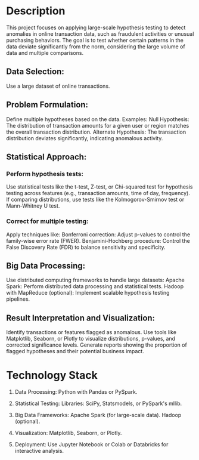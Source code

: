 # Description
This project focuses on applying large-scale hypothesis testing to detect anomalies in online transaction data, such as fraudulent activities or unusual purchasing behaviors. The goal is to test whether certain patterns in the data deviate significantly from the norm, considering the large volume of data and multiple comparisons.

## Data Selection:
Use a large dataset of online transactions.

## Problem Formulation:
Define multiple hypotheses based on the data. Examples:
Null Hypothesis: The distribution of transaction amounts for a given user or region matches the overall transaction distribution.
Alternate Hypothesis: The transaction distribution deviates significantly, indicating anomalous activity.

## Statistical Approach:
### Perform hypothesis tests:
Use statistical tests like the t-test, Z-test, or Chi-squared test for hypothesis testing across features (e.g., transaction amounts, time of day, frequency).
If comparing distributions, use tests like the Kolmogorov-Smirnov test or Mann-Whitney U test.

### Correct for multiple testing:
Apply techniques like:
Bonferroni correction: Adjust p-values to control the family-wise error rate (FWER).
Benjamini-Hochberg procedure: Control the False Discovery Rate (FDR) to balance sensitivity and specificity.

## Big Data Processing:
Use distributed computing frameworks to handle large datasets:
Apache Spark: Perform distributed data processing and statistical tests.
Hadoop with MapReduce (optional): Implement scalable hypothesis testing pipelines.

## Result Interpretation and Visualization:
Identify transactions or features flagged as anomalous.
Use tools like Matplotlib, Seaborn, or Plotly to visualize distributions, p-values, and corrected significance levels.
Generate reports showing the proportion of flagged hypotheses and their potential business impact.

# Technology Stack
1. Data Processing:
Python with Pandas or PySpark.

2. Statistical Testing:
Libraries: SciPy, Statsmodels, or PySpark's mllib.

3. Big Data Frameworks:
Apache Spark (for large-scale data).
Hadoop (optional).

4. Visualization:
Matplotlib, Seaborn, or Plotly.

5. Deployment:
Use Jupyter Notebook or Colab or Databricks for interactive analysis.
